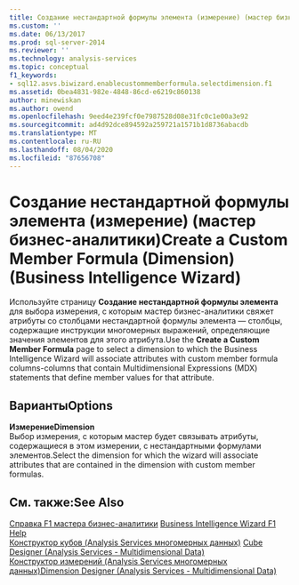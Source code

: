 ```yaml
---
title: Создание нестандартной формулы элемента (измерение) (мастер бизнес-аналитики) | Документация Майкрософт
ms.custom: ''
ms.date: 06/13/2017
ms.prod: sql-server-2014
ms.reviewer: ''
ms.technology: analysis-services
ms.topic: conceptual
f1_keywords:
- sql12.asvs.biwizard.enablecustommemberformula.selectdimension.f1
ms.assetid: 0bea4831-982e-4848-86cd-e6219c860138
author: minewiskan
ms.author: owend
ms.openlocfilehash: 9eed4e239fcf0e7987528d08e31fc0c1e00a3e92
ms.sourcegitcommit: ad4d92dce894592a259721a1571b1d8736abacdb
ms.translationtype: MT
ms.contentlocale: ru-RU
ms.lasthandoff: 08/04/2020
ms.locfileid: "87656708"
---
```

# <a name="create-a-custom-member-formula-dimension-business-intelligence-wizard"></a><span data-ttu-id="64975-102">Создание нестандартной формулы элемента (измерение) (мастер бизнес-аналитики)</span><span class="sxs-lookup"><span data-stu-id="64975-102">Create a Custom Member Formula (Dimension) (Business Intelligence Wizard)</span></span>
  <span data-ttu-id="64975-103">Используйте страницу **Создание нестандартной формулы элемента** для выбора измерения, с которым мастер бизнес-аналитики свяжет атрибуты со столбцами нестандартной формулы элемента — столбцы, содержащие инструкции многомерных выражений, определяющие значения элементов для этого атрибута.</span><span class="sxs-lookup"><span data-stu-id="64975-103">Use the **Create a Custom Member Formula** page to select a dimension to which the Business Intelligence Wizard will associate attributes with custom member formula columns-columns that contain Multidimensional Expressions (MDX) statements that define member values for that attribute.</span></span>  
  
## <a name="options"></a><span data-ttu-id="64975-104">Варианты</span><span class="sxs-lookup"><span data-stu-id="64975-104">Options</span></span>  
 <span data-ttu-id="64975-105">**Измерение**</span><span class="sxs-lookup"><span data-stu-id="64975-105">**Dimension**</span></span>  
 <span data-ttu-id="64975-106">Выбор измерения, с которым мастер будет связывать атрибуты, содержащиеся в этом измерении, с нестандартными формулами элементов.</span><span class="sxs-lookup"><span data-stu-id="64975-106">Select the dimension for which the wizard will associate attributes that are contained in the dimension with custom member formulas.</span></span>  
  
## <a name="see-also"></a><span data-ttu-id="64975-107">См. также:</span><span class="sxs-lookup"><span data-stu-id="64975-107">See Also</span></span>  
 <span data-ttu-id="64975-108">[Справка F1 мастера бизнес-аналитики](business-intelligence-wizard-f1-help.md) </span><span class="sxs-lookup"><span data-stu-id="64975-108">[Business Intelligence Wizard F1 Help](business-intelligence-wizard-f1-help.md) </span></span>  
 <span data-ttu-id="64975-109">[Конструктор кубов &#40;Analysis Services многомерных данных&#41;](cube-designer-analysis-services-multidimensional-data.md) </span><span class="sxs-lookup"><span data-stu-id="64975-109">[Cube Designer &#40;Analysis Services - Multidimensional Data&#41;](cube-designer-analysis-services-multidimensional-data.md) </span></span>  
 [<span data-ttu-id="64975-110">Конструктор измерений &#40;Analysis Services многомерных данных&#41;</span><span class="sxs-lookup"><span data-stu-id="64975-110">Dimension Designer &#40;Analysis Services - Multidimensional Data&#41;</span></span>](dimension-designer-analysis-services-multidimensional-data.md)  
  
  
